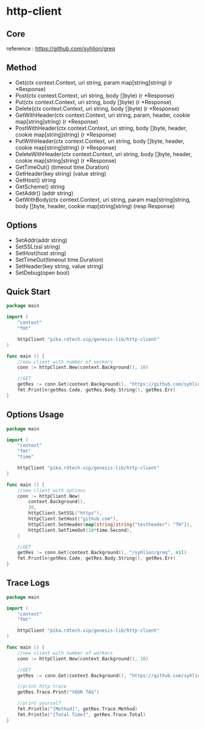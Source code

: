http-client
===

## Core
reference : https://github.com/syhlion/greq

## Method
* Get(ctx context.Context, uri string, param map[string]string) (r *Response)
* Post(ctx context.Context, uri string, body []byte) (r *Response)
* Put(ctx context.Context, uri string, body []byte) (r *Response)
* Delete(ctx context.Context, uri string, body []byte) (r *Response)
* GetWithHeader(ctx context.Context, uri string, param, header, cookie map[string]string) (r *Response)
* PostWithHeader(ctx context.Context, uri string, body []byte, header, cookie map[string]string) (r *Response)
* PutWithHeader(ctx context.Context, uri string, body []byte, header, cookie map[string]string) (r *Response)
* DeleteWithHeader(ctx context.Context, uri string, body []byte, header, cookie map[string]string) (r *Response)
* GetTimeOut() (timeout time.Duration)
* GetHeader(key string) (value string)
* GetHost() string
* GetScheme() string
* GetAddr() (addr string)
* GetWithBody(ctx context.Context, uri string, param map[string]string, body []byte, header, cookie map[string]string) (resp Response)

## Options
* SetAddr(addr string)
* SetSSL(ssl string)
* SetHost(host string)
* SetTimeOut(timeout time.Duration)
* SetHeader(key string, value string)
* SetDebug(open bool)

## Quick Start
```go
package main

import (
	"context"
	"fmt"

	httpClient "pika.rdtech.vip/genesis-lib/http-client"
)

func main () {
    //new client with number of workers
	conn := httpClient.New(context.Background(), 10)

	//GET
	getRes := conn.Get(context.Background(), "https://github.com/syhlion/greq", nil)
	fmt.Println(getRes.Code, getRes.Body.String(), getRes.Err)
}
```

## Options Usage

```go
package main

import (
	"context"
	"fmt"
	"time"

	httpClient "pika.rdtech.vip/genesis-lib/http-client"
)

func main () {
    //new client with options
    conn := httpClient.New(
        context.Background(),
        30,
        httpClient.SetSSL("https"),
        httpClient.SetHost("github.com"),
        httpClient.SetHeader(map[string]string{"testheader": "TH"}),
        httpClient.SetTimeOut(10*time.Second),
    )

    //GET
    getRes := conn.Get(context.Background(), "/syhlion/greq", nil)
    fmt.Println(getRes.Code, getRes.Body.String(), getRes.Err)
}
```

## Trace Logs

```go
package main

import (
	"context"
	"fmt"

	httpClient "pika.rdtech.vip/genesis-lib/http-client"
)

func main () {
    //new client with number of workers
    conn := httpClient.New(context.Background(), 10)

    //GET
    getRes := conn.Get(context.Background(), "https://github.com/syhlion/greq", nil)

    //print http trace
    getRes.Trace.Print("YOUR TAG")

    //print yourself
    fmt.Println("[Method]", getRes.Trace.Method)
    fmt.Println("[Total Time]", getRes.Trace.Total)
}
```